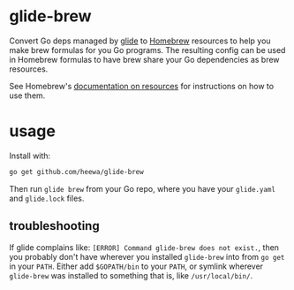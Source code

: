 # glide-brew
Convert Go deps managed by [glide](https://github.com/Masterminds/glide) to [Homebrew](http://brew.sh/) resources to help you make brew formulas for you Go programs. The resulting config can be used in Homebrew formulas to have brew share your Go dependencies as brew resources.

See Homebrew's [documentation on resources](https://github.com/Homebrew/brew/blob/master/share/doc/homebrew/Formula-Cookbook.md#specifying-gems-python-modules-go-projects-etc-as-dependencies) for instructions on how to use them.

# usage

Install with:
```bash
go get github.com/heewa/glide-brew
```

Then run `glide brew` from your Go repo, where you have your `glide.yaml` and `glide.lock` files.

## troubleshooting

If glide complains like: `[ERROR] Command glide-brew does not exist.`, then you probably don't have wherever you installed `glide-brew` into from `go get` in your `PATH`. Either add `$GOPATH/bin` to your `PATH`, or symlink wherever `glide-brew` was installed to something that is, like `/usr/local/bin/`.
